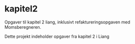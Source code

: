 # kapitel2
Opgaver til kapitel 2 liang, inklusivt refaktureringsopgaven med Momsberegneren.

Dette projekt indeholder opgaver fra kapitel 2 i Liang
